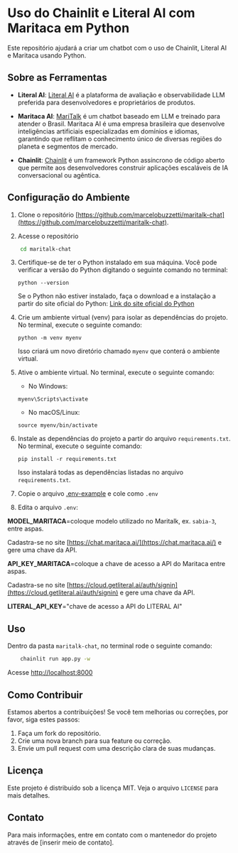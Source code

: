 # Uso do Chainlit e Literal AI com Maritaca em Python

Este repositório ajudará a criar um chatbot com o uso de Chainlit, Literal AI e Maritaca usando Python.

## Sobre as Ferramentas

- **Literal AI**: [Literal AI](https://literalai.com/) é a plataforma de avaliação e observabilidade LLM preferida para desenvolvedores e proprietários de produtos.
- **Maritaca AI**: [MariTalk](https://www.maritaca.ai/) é um chatbot baseado em LLM e treinado para atender o Brasil. Maritaca AI é uma empresa brasileira que desenvolve inteligências artificiais especializadas em domínios e idiomas, garantindo que reflitam o conhecimento único de diversas regiões do planeta e segmentos de mercado. 

- **Chainlit**: [Chainlit](https://chainlit.io/) é um framework Python assíncrono de código aberto que permite aos desenvolvedores construir aplicações escaláveis de IA conversacional ou agêntica.

## Configuração do Ambiente

1. Clone o repositório [https://github.com/marcelobuzzetti/maritalk-chat](https://github.com/marcelobuzzetti/maritalk-chat).

2. Acesse o repositório
```bash
    cd maritalk-chat
```
3. Certifique-se de ter o Python instalado em sua máquina. Você pode verificar a versão do Python digitando o seguinte comando no terminal:

    ```
    python --version
    ```

    Se o Python não estiver instalado, faça o download e a instalação a partir do site oficial do Python: [Link do site oficial do Python](https://www.python.org/)

4. Crie um ambiente virtual (venv) para isolar as dependências do projeto. No terminal, execute o seguinte comando:

    ```
    python -m venv myenv
    ```

    Isso criará um novo diretório chamado `myenv` que conterá o ambiente virtual.

5. Ative o ambiente virtual. No terminal, execute o seguinte comando:

    - No Windows:

    ```
    myenv\Scripts\activate
    ```

    - No macOS/Linux:

    ```
    source myenv/bin/activate
    ```

6. Instale as dependências do projeto a partir do arquivo `requirements.txt`. No terminal, execute o seguinte comando:

    ```
    pip install -r requirements.txt
    ```

    Isso instalará todas as dependências listadas no arquivo `requirements.txt`.

7. Copie o arquivo [.env-example](.env-example) e cole como `.env`

8. Edita o arquivo `.env`:

**MODEL_MARITACA**=coloque modelo utilizado no Maritalk, ex. `sabia-3`, entre aspas.

Cadastra-se no site [https://chat.maritaca.ai/](https://chat.maritaca.ai/) e gere uma chave da API.

**API_KEY_MARITACA**=coloque a chave de acesso a API do Maritaca entre aspas.

Cadastra-se no site [https://cloud.getliteral.ai/auth/signin](https://cloud.getliteral.ai/auth/signin) e gere uma chave da API. 

**LITERAL_API_KEY**="chave de acesso a API do LITERAL AI"

## Uso

Dentro da pasta `maritalk-chat`, no terminal rode o seguinte comando:

```bash
    chainlit run app.py -w
```
Acesse [http://localhost:8000](http://localhost:8000)

## Como Contribuir

Estamos abertos a contribuições! Se você tem melhorias ou correções, por favor, siga estes passos:

1. Faça um fork do repositório.
2. Crie uma nova branch para sua feature ou correção.
3. Envie um pull request com uma descrição clara de suas mudanças.

## Licença

Este projeto é distribuído sob a licença MIT. Veja o arquivo `LICENSE` para mais detalhes.

## Contato

Para mais informações, entre em contato com o mantenedor do projeto através de [inserir meio de contato].